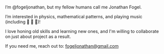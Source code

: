 I’m @fogeljonathan, but my fellow humans call me Jonathan Fogel.

I’m interested in physics, mathematical patterns, and playing music (including :guitar: :violin: :saxophone:)!

I love honing old skills and learning new ones, and I'm willing to collaborate on just about project as a result.

If you need me, reach out to: fogeljonathan@gmail.com
